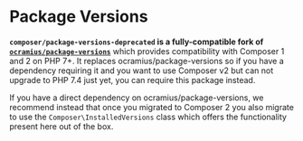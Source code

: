 # Package Versions

**`composer/package-versions-deprecated` is a fully-compatible fork of [`ocramius/package-versions`](https://github.com/Ocramius/PackageVersions)** which provides compatibility with Composer 1 and 2 on PHP 7+. It replaces ocramius/package-versions so if you have a dependency requiring it and you want to use Composer v2 but can not upgrade to PHP 7.4 just yet, you can require this package instead.

If you have a direct dependency on ocramius/package-versions, we recommend instead that once you migrated to Composer 2 you also migrate to use the `Composer\InstalledVersions` class which offers the functionality present here out of the box.

